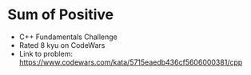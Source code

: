 # Sum of Positive

* C++ Fundamentals Challenge
* Rated 8 kyu on CodeWars
* Link to problem: https://www.codewars.com/kata/5715eaedb436cf5606000381/cpp